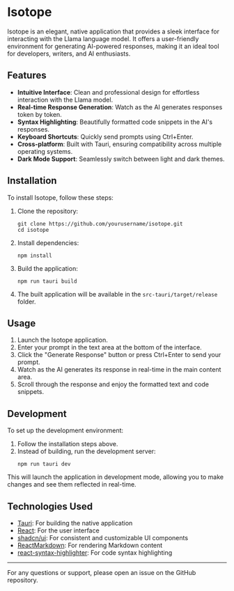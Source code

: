 # Isotope

Isotope is an elegant, native application that provides a sleek interface for interacting with the Llama language model. It offers a user-friendly environment for generating AI-powered responses, making it an ideal tool for developers, writers, and AI enthusiasts.

## Features

- **Intuitive Interface**: Clean and professional design for effortless interaction with the Llama model.
- **Real-time Response Generation**: Watch as the AI generates responses token by token.
- **Syntax Highlighting**: Beautifully formatted code snippets in the AI's responses.
- **Keyboard Shortcuts**: Quickly send prompts using Ctrl+Enter.
- **Cross-platform**: Built with Tauri, ensuring compatibility across multiple operating systems.
- **Dark Mode Support**: Seamlessly switch between light and dark themes.

## Installation

To install Isotope, follow these steps:

1. Clone the repository:

   ```
   git clone https://github.com/yourusername/isotope.git
   cd isotope
   ```

2. Install dependencies:

   ```
   npm install
   ```

3. Build the application:

   ```
   npm run tauri build
   ```

4. The built application will be available in the `src-tauri/target/release` folder.

## Usage

1. Launch the Isotope application.
2. Enter your prompt in the text area at the bottom of the interface.
3. Click the "Generate Response" button or press Ctrl+Enter to send your prompt.
4. Watch as the AI generates its response in real-time in the main content area.
5. Scroll through the response and enjoy the formatted text and code snippets.

## Development

To set up the development environment:

1. Follow the installation steps above.
2. Instead of building, run the development server:
   ```
   npm run tauri dev
   ```

This will launch the application in development mode, allowing you to make changes and see them reflected in real-time.

## Technologies Used

- [Tauri](https://tauri.app/): For building the native application
- [React](https://reactjs.org/): For the user interface
- [shadcn/ui](https://ui.shadcn.com/): For consistent and customizable UI components
- [ReactMarkdown](https://github.com/remarkjs/react-markdown): For rendering Markdown content
- [react-syntax-highlighter](https://github.com/react-syntax-highlighter/react-syntax-highlighter): For code syntax highlighting

---

For any questions or support, please open an issue on the GitHub repository.
